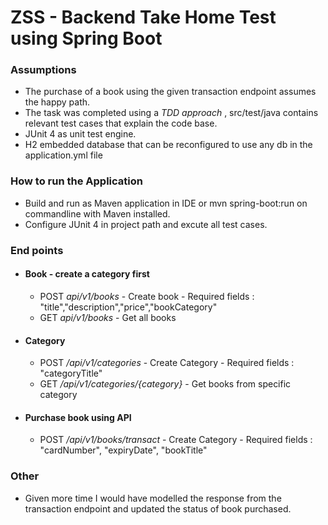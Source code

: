 # ZSS - Backend Take Home Test using Spring Boot
### Assumptions ###
 - The purchase of a book using the given transaction endpoint assumes the happy path.
 - The task was completed using a *TDD approach* , src/test/java contains relevant test cases that explain the code base.
 - JUnit 4 as unit test engine.
 - H2 embedded database that can be reconfigured to use any db in the application.yml file
 
  ### How to run the Application ###
 - Build and run as Maven application in IDE or mvn spring-boot:run on commandline with Maven installed.
 - Configure JUnit 4 in project path and excute all test cases. 

  ### End points ###
 -  #### Book - create a category first ####
     - POST *api/v1/books*  - Create book -  Required fields : "title","description","price","bookCategory"
     - GET  *api/v1/books*  - Get all books
   
 -  #### Category ####
     - POST */api/v1/categories*  - Create Category -  Required fields : "categoryTitle"
     - GET  */api/v1/categories/{category}*  - Get books from specific category

 -  #### Purchase book using API  ####
     - POST */api/v1/books/transact*  - Create Category - Required fields : "cardNumber", "expiryDate", "bookTitle"
     
 
 ### Other ###
 - Given more time I would have modelled the response from the transaction endpoint and updated the status of book purchased. 
 
